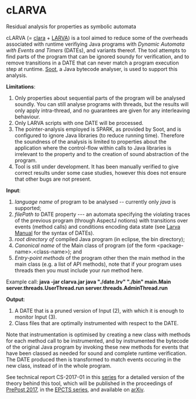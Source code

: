 # cLARVA
Residual analysis for properties as symbolic automata

cLARVA (= [clara](https://github.com/Sable/clara) + [LARVA](http://www.cs.um.edu.mt/svrg/Tools/LARVA/)) is a tool aimed to reduce some of the overheads associated with runtime verifiying Java programs with *Dynamic Automata with Events and Timers* (DATEs), and variants thereof. The tool attempts to find parts of the program that can be ignored soundy for verification, and to remove transitions in a DATE that can never match a program execution step at runtime.  [Soot](https://github.com/Sable/soot), a Java bytecode analyser, is used to support this analysis.

**Limitations**:

1. Only properties about sequential parts of the program will be analysed soundly. You can still analyse programs with threads, but the results will only apply intra-thread, and no guarantees are given for any interleaving behaviour.
2. Only LARVA scripts with one DATE will be processed.
3. The pointer-analysis employed is SPARK, as provided by Soot, and is configured to ignore Java libraries (to reduce running time). Therefore the soundness of the analysis is limited to properties about the application where the control-flow within calls to Java libraries is irrelevant to the property and to the creation of sound abstraction of the program.
4. Tool is still under development. It has been manually verified to give correct results under some case studies, however this does not ensure that other bugs are not present.

**Input**: 
1. *language name* of program to be analysed -- currently only *java* is supported;
2. *filePath to* DATE property --- an automata specifying the violating traces of the previous program (through AspectJ notions) with transitions over events (method calls) and conditions encoding data state (see [Larva Manual](http://www.cs.um.edu.mt/svrg/Tools/LARVA/LARVA-manual.pdf) for the syntax of DATEs).
3. *root directory of* compiled Java program (in eclipse, the bin directory); 
4. *Canonical name* of the Main class of program (of the form \<package-name\>.\<class-name\>); and
4. *Entry-point methods* of the program other then the main method in the main class (e.g. a list of API methods), note that if your program uses threads then you must include your *run* method here.

Example call: **java -jar clarva.jar java "./date.lrv" "./bin" main.Main server.threads.UserThread.run server.threads.AdminThread.run**
      
**Output**: 
1. A DATE that is a pruned version of Input (2), with which it is enough to monitor Input (3).
2. Class files that are optimally instrumented with respect to the DATE.

Note that instrumentation is optimised by creating a new class with methods for each method call to be instrumented, and by instrumented the bytecode of the original Java program by invoking these new methods for events that have been classed as needed for sound and complete runtime verification. The DATE produced then is transformed to match events occuring in the new class, instead of in the whole program.

See technical report CS-2017-01 in this [series](https://www.um.edu.mt/ict/cs/research/technical_reports) for a detailed version of the theory behind this tool, which will be published in the proceedings of [PrePost 2017](http://staff.um.edu.mt/afra1/prepost17/), in the [EPCTS series](http://eptcs.web.cse.unsw.edu.au/content.cgi?PrePost17), and available on [arXiv](https://arxiv.org/abs/1708.07230).
